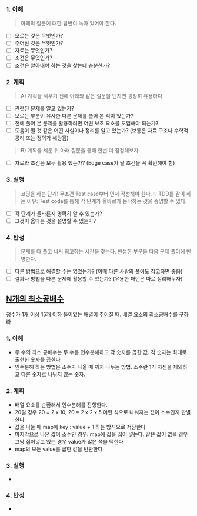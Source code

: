 ### 1. 이해
> 아래의 질문에 대한 답변이 녹아 있어야 한다.

- [ ] 모르는 것은 무엇인가?
- [ ] 주어진 것은 무엇인가?
- [ ] 자료는 무엇인가?
- [ ] 조건은 무엇인가?
- [ ] 조건은 알아내야 하는 것을 찾는데 충분한가?

### 2. 계획
> A) 계획을 세우기 전에 아래와 같은 질문을 던지면 굉장히 유용하다.

- [ ] 관련된 문제를 알고 있는가?
- [ ] 모르는 부분이 유사한 다른 문제를 풀어 본 적이 있는가?
- [ ] 전에 풀어 본 문제를 활용하려면 어떤 보조 요소를 도입해야 되는가?
- [ ] 도움이 될 것 같은 어떤 사실이나 정리를 알고 있는가? (보통은 자료 구조나 수학적 공리 또는 정의가 해당됨)

> B) 계획을 세운 뒤 아래 질문을 통해 한번 더 점검해보자.

- [ ] 자료와 조건은 모두 활용 했는가? (Edge case가 될 조건을 꼭 확인해야 함)

### 3. 실행
> 코딩을 하는 단계! 무조건 Test case부터 먼저 작성해야 한다.
💡 TDD를 같이 하는 이유: Test code를 통해 각 단계가 올바르게 동작하는 것을 증명할 수 있다.

- [ ] 각 단계가 올바른지 명확히 알 수 있는가?
- [ ] 그것이 옳다는 것을 설명할 수 있는가?

### 4. 반성
> 문제를 다 풀고 나서 회고하는 시간을 갖는다. 반성한 부분을 다음 문제 풀이에 반영한다.

- [ ] 다른 방법으로 해결할 수는 없었는가? (이때 다른 사람의 풀이도 참고하면 좋음)
- [ ] 결과나 방법을 다른 문제에 활용할 수 있는가? (유용한 패턴은 따로 정리해두자)

</div>
</details>

## [N개의 최소공배수](https://school.programmers.co.kr/learn/courses/30/lessons/12953?language=java)
정수가 1개 이상 15개 이하 들어있는 배열이 주어질 때. 
배열 요소의 최소공배수를 구하라 
### 1. 이해
- 두 수의 최소 공배수는 두 수를 인수분해하고 각 숫자를 곱한 값. 각 숫자는 최대로 출현한 숫자를 곱한다
- 인수분해 하는 방법은 소수가 나올 때 까지 나누는 방법. 소수란 1가 자신을 제외하고 다른 숫자로 나눠지 않는 숫자.

### 2. 계획
- 배열 요소를 순환해서 인수분해를 진행한다. 
- 20일 경우 20 = 2 x 10, 20 = 2 x 2 x 5 이런 식으로 나눠지는 값이 소수인지 판별한다.
- 값을 나눌 때 map에 key : value + 1 하는 방식으로 저장한다
- 마지막으로 나온 값이 소수인 경우. map에 값을 집어 넣는다. 같은 값이 없을 경우 그냥 집어넣고 있는 경우 value가 많은 쪽을 택한다 
- map의 모든 value를 곱한 값을 반환한다

### 3. 실행
- 

### 4. 반성
-
